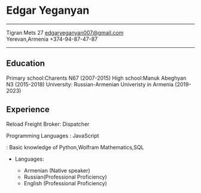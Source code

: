 Edgar Yeganyan
============

-------------------     ----------------------------
Tigran Mets 27                       edgaryeganyan007@gmail.com         
Yerevan,Armenia                         +374-94-87-47-87
-------------------     ----------------------------

Education
---------

Primary school:Charents N67 (2007-2015)
High school:Manuk Abeghyan N3 (2015-2018)
University: Russian-Armenian Univeristy in Armenia (2019-2023)
 
Experience
----------

Reload Freight Broker: Dispatcher

Programming Languages
:  JavaScript


: Basic knowledge of Python,Wolfram Mathematics,SQL

[ref]: https://github.com/YeganyanEdgar

* Languages:

     * Armenian (Native speaker)
     * Russian(Professional Proficiency)
     *   English (Professional Proficiency)
    

